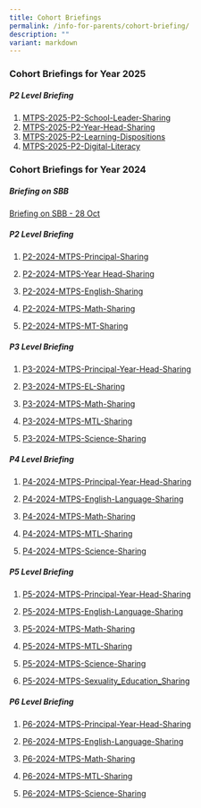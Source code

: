 ```yaml
---
title: Cohort Briefings
permalink: /info-for-parents/cohort-briefing/
description: ""
variant: markdown
---
```

<h3>Cohort Briefings for Year 2025</h3>

##### P2 Level Briefing

1. [MTPS-2025-P2-School-Leader-Sharing](/files/2025/01_MTPS_2025_P2_SL.pdf)
2. [MTPS-2025-P2-Year-Head-Sharing](/files/2025/02_MTPS_2025_P2_YH.pdf)
3. [MTPS-2025-P2-Learning-Dispositions](/files/2025/03_MTPS_2025_P2_Learning_Dispositions.pdf)
4. [MTPS-2025-P2-Digital-Literacy](/files/2025/04_MTPS_2025_P2_Digital_Literacy.pdf)




<h3>Cohort Briefings for Year 2024</h3>

##### Briefing on SBB
[Briefing on SBB - 28 Oct](/files/2024/Briefing_on_SBB___28_Oct.pdf)

##### P2 Level Briefing

1) [P2-2024-MTPS-Principal-Sharing](/files/2024/P2_2024_MTPS_Principal_Sharing.pdf)

2) [P2-2024-MTPS-Year Head-Sharing](/files/2024/P2_2024_MTPS_Year_Head_Sharing.pdf)

3) [P2-2024-MTPS-English-Sharing](/files/2024/P2_2024_MTPS_English_Sharing.pdf)

4) [P2-2024-MTPS-Math-Sharing](/files/2024/P2_2024_MTPS_Math_Sharing.pdf)

5) [P2-2024-MTPS-MT-Sharing](/files/2024/P2_2024_MTPS_MT_Sharing.pdf)

##### P3 Level Briefing

1) [P3-2024-MTPS-Principal-Year-Head-Sharing](/files/2024/P3_2024_MTPS_Principal___Year_Head_Sharing.pdf)

2) [P3-2024-MTPS-EL-Sharing](/files/2024/P3_2024_MTPS_EL_Sharing.pdf)

3) [P3-2024-MTPS-Math-Sharing](/files/2024/P3_2024_MTPS_Math_Sharing.pdf)

4) [P3-2024-MTPS-MTL-Sharing](/files/2024/P3_2024_MTPS_MT_Sharing.pdf)

5) [P3-2024-MTPS-Science-Sharing](/files/2024/P3_2024_MTPS_Science_Sharing.pdf)

##### P4 Level Briefing
1) [P4-2024-MTPS-Principal-Year-Head-Sharing](/files/2024/P4_2024_MTPS_Principal___Year_Head_Sharing.pdf)
 
2) [P4-2024-MTPS-English-Language-Sharing](/files/2024/P4_2024_MTPS_English_Sharing.pdf)
 
3) [P4-2024-MTPS-Math-Sharing](/files/2024/P4_2024_MTPS_Math_Sharing.pdf)
 
4) [P4-2024-MTPS-MTL-Sharing](/files/2024/P4_2024_MTPS_MT_Sharing.pdf)
 
5) [P4-2024-MTPS-Science-Sharing](/files/2024/P4_2024_MTPS_Science_Sharing.pdf)

##### P5 Level Briefing
1) [P5-2024-MTPS-Principal-Year-Head-Sharing](/files/2024/P5_2024_MTPS_Principal___Year_Head_Sharing.pdf)
 
2) [P5-2024-MTPS-English-Language-Sharing](/files/2024/P5_2024_MTPS_English_Sharing.pdf)
 
3) [P5-2024-MTPS-Math-Sharing](/files/2024/P5_2024_MTPS_Math_Sharing.pdf)
 
4) [P5-2024-MTPS-MTL-Sharing](/files/2024/P5_2024_MTPS_MT_Sharing.pdf)
 
5) [P5-2024-MTPS-Science-Sharing](/files/2024/P5_2024_MTPS_Science_Sharing.pdf)

6) [P5-2024-MTPS-Sexuality_Education_Sharing](/files/2024/P5_2024_MTPS_Sexuality_Education_Sharing.pdf)

##### P6 Level Briefing
1) [P6-2024-MTPS-Principal-Year-Head-Sharing](/files/2024/P6_2024_MTPS_Principal___Year_Head_Sharing.pdf)
 
2) [P6-2024-MTPS-English-Language-Sharing](/files/2024/P6_2024_MTPS_English_Sharing.pdf)
 
3) [P6-2024-MTPS-Math-Sharing](/files/2024/P6_2024_MTPS_Math_Sharing.pdf)
 
4) [P6-2024-MTPS-MTL-Sharing](/files/2024/P6_2024_MTPS_MT_Sharing.pdf)
 
5) [P6-2024-MTPS-Science-Sharing](/files/2024/P4_2024_MTPS_Science_Sharing.pdf)